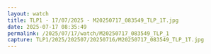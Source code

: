 ```yaml
---
layout: watch
title: TLP1 - 17/07/2025 - M20250717_083549_TLP_1T.jpg
date: 2025-07-17 08:35:49
permalink: /2025/07/17/watch/M20250717_083549_TLP_1
capture: TLP1/2025/202507/20250716/M20250717_083549_TLP_1T.jpg
---
```

